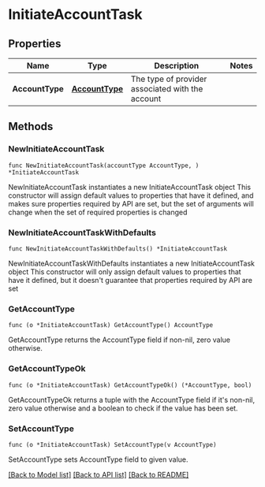 # InitiateAccountTask

## Properties

Name | Type | Description | Notes
------------ | ------------- | ------------- | -------------
**AccountType** | [**AccountType**](AccountType.md) | The type of provider associated with the account | 

## Methods

### NewInitiateAccountTask

`func NewInitiateAccountTask(accountType AccountType, ) *InitiateAccountTask`

NewInitiateAccountTask instantiates a new InitiateAccountTask object
This constructor will assign default values to properties that have it defined,
and makes sure properties required by API are set, but the set of arguments
will change when the set of required properties is changed

### NewInitiateAccountTaskWithDefaults

`func NewInitiateAccountTaskWithDefaults() *InitiateAccountTask`

NewInitiateAccountTaskWithDefaults instantiates a new InitiateAccountTask object
This constructor will only assign default values to properties that have it defined,
but it doesn't guarantee that properties required by API are set

### GetAccountType

`func (o *InitiateAccountTask) GetAccountType() AccountType`

GetAccountType returns the AccountType field if non-nil, zero value otherwise.

### GetAccountTypeOk

`func (o *InitiateAccountTask) GetAccountTypeOk() (*AccountType, bool)`

GetAccountTypeOk returns a tuple with the AccountType field if it's non-nil, zero value otherwise
and a boolean to check if the value has been set.

### SetAccountType

`func (o *InitiateAccountTask) SetAccountType(v AccountType)`

SetAccountType sets AccountType field to given value.



[[Back to Model list]](../README.md#documentation-for-models) [[Back to API list]](../README.md#documentation-for-api-endpoints) [[Back to README]](../README.md)



